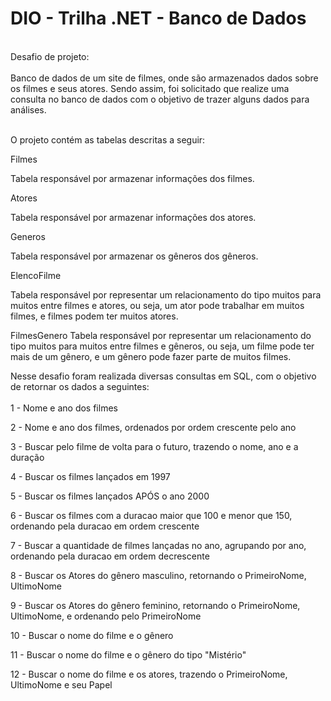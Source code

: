# DIO - Trilha .NET - Banco de Dados
<br>
Desafio de projeto:<br><br>
Banco de dados de um site de filmes, onde são armazenados dados sobre os filmes e seus atores. Sendo assim, foi solicitado  que  realize uma consulta no banco de dados com o objetivo de trazer alguns dados para análises.<br><br>

O projeto contém as tabelas descritas a seguir:

Filmes

Tabela responsável por armazenar informações dos filmes.

Atores

Tabela responsável por armazenar informações dos atores.

Generos

Tabela responsável por armazenar os gêneros dos gêneros.

ElencoFilme

Tabela responsável por representar um relacionamento do tipo muitos para muitos entre filmes e atores, ou seja, um ator pode trabalhar em muitos filmes, e filmes podem ter muitos atores.

FilmesGenero
Tabela responsável por representar um relacionamento do tipo muitos para muitos entre filmes e gêneros, ou seja, um filme pode ter mais de um gênero, e um gênero pode fazer parte de muitos filmes.

Nesse desafio foram  realizada diversas consultas em SQL, com o objetivo de retornar os dados a seguintes: <br><br>
 1 - Nome e ano dos filmes

 2 - Nome e ano dos filmes, ordenados por ordem crescente pelo ano

 3 - Buscar pelo filme de volta para o futuro, trazendo o nome, ano e a duração

4 - Buscar os filmes lançados em 1997

 5 - Buscar os filmes lançados APÓS o ano 2000

6 - Buscar os filmes com a duracao maior que 100 e menor que 150, ordenando pela duracao em ordem crescente

 7 - Buscar a quantidade de filmes lançadas no ano, agrupando por ano, ordenando pela duracao em ordem decrescente


8 - Buscar os Atores do gênero masculino, retornando o PrimeiroNome, UltimoNome


 9 - Buscar os Atores do gênero feminino, retornando o PrimeiroNome, UltimoNome, e ordenando pelo PrimeiroNome

 10 - Buscar o nome do filme e o gênero

11 - Buscar o nome do filme e o gênero do tipo "Mistério"

 12 - Buscar o nome do filme e os atores, trazendo o PrimeiroNome, UltimoNome e seu Papel


 
